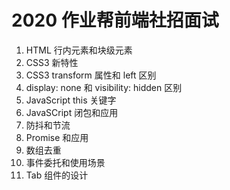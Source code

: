 # 2020 作业帮前端社招面试

1. HTML 行内元素和块级元素
2. CSS3 新特性
3. CSS3 transform 属性和 left 区别
4. display: none 和 visibility: hidden 区别
5. JavaScript this 关键字
6. JavaSCript 闭包和应用
7. 防抖和节流
8. Promise 和应用
9. 数组去重
10. 事件委托和使用场景
11. Tab 组件的设计